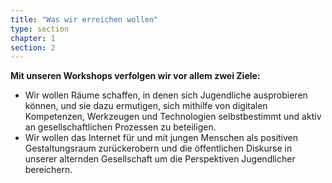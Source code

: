 ```yaml
---
title: "Was wir erreichen wollen"
type: section
chapter: 1
section: 2
---
```

<strong>Mit unseren Workshops verfolgen wir vor allem zwei Ziele:</strong>

<ul>
  <li>Wir wollen Räume schaffen, in denen sich Jugendliche
      ausprobieren können, und sie dazu ermutigen,
      sich mithilfe von digitalen Kompetenzen, Werkzeugen
      und Technologien selbstbestimmt und aktiv an gesellschaftlichen
      Prozessen zu beteiligen.
  </li>
  <li>Wir wollen das Internet für und mit jungen Menschen
      als positiven Gestaltungsraum zurückerobern und die
      öffentlichen Diskurse in unserer alternden Gesellschaft
      um die Perspektiven Jugendlicher bereichern.
  </li>
</ul>